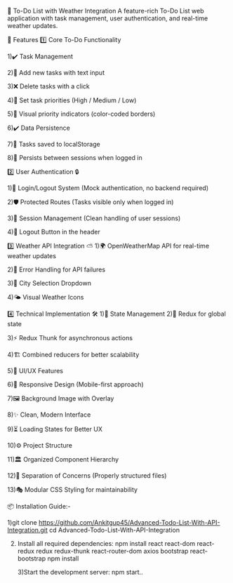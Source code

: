 📝 To-Do List with Weather Integration
A feature-rich To-Do List web application with task management, user authentication, and real-time weather updates.

🚀 Features
1️⃣ Core To-Do Functionality

1)✔️ Task Management

2)📌 Add new tasks with text input

3)❌ Delete tasks with a click

4)🎯 Set task priorities (High / Medium / Low)

5)🎨 Visual priority indicators (color-coded borders)

6)✔️ Data Persistence

7)💾 Tasks saved to localStorage

8)🔄 Persists between sessions when logged in

2️⃣ User Authentication 🔒

1)🔐 Login/Logout System (Mock authentication, no backend required)

2)🛡️ Protected Routes (Tasks visible only when logged in)

3)🧹 Session Management (Clean handling of user sessions)

4)🚪 Logout Button in the header

3️⃣ Weather API Integration ⛅
1)🌍 OpenWeatherMap API for real-time weather updates

2)🚨 Error Handling for API failures

3)🌆 City Selection Dropdown

4)🌤️ Visual Weather Icons

4️⃣ Technical Implementation 🛠️
1)🧠 State Management
2)🔄 Redux for global state

3)⚡ Redux Thunk for asynchronous actions

4)🏗️ Combined reducers for better scalability

5)🎨 UI/UX Features

6)📱 Responsive Design (Mobile-first approach)

7)🖼️ Background Image with Overlay

8)✨ Clean, Modern Interface

9)⏳ Loading States for Better UX

10)⚙️ Project Structure

11)🏛 Organized Component Hierarchy

12)📝 Separation of Concerns (Properly structured files)

13)🎭 Modular CSS Styling for maintainability


📦 Installation Guide:- 

1)git clone https://github.com/Ankitgup45/Advanced-Todo-List-With-API-Integration.git
cd Advanced-Todo-List-With-API-Integration

2. Install all required dependencies:
   npm install react react-dom react-redux redux redux-thunk react-router-dom axios bootstrap react-bootstrap
   npm install

   3)Start the development server:
   npm start..
   

